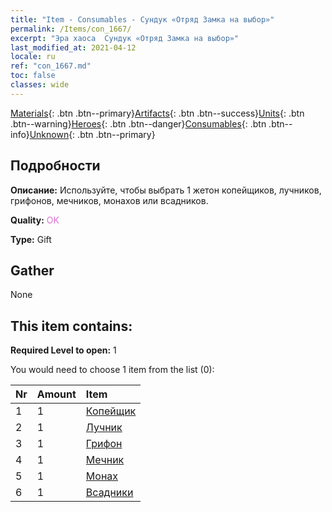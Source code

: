 ```yaml
---
title: "Item - Consumables - Сундук «Отряд Замка на выбор»"
permalink: /Items/con_1667/
excerpt: "Эра хаоса  Сундук «Отряд Замка на выбор»"
last_modified_at: 2021-04-12
locale: ru
ref: "con_1667.md"
toc: false
classes: wide
---
```

 [Materials](/ru/Items/){: .btn .btn--primary}[Artifacts](/ru/Items/Artifacts/){: .btn .btn--success}[Units](/ru/Items/Units/){: .btn .btn--warning}[Heroes](/ru/Items/Heroes/){: .btn .btn--danger}[Consumables](/ru/Items/Consumables/){: .btn .btn--info}[Unknown](/ru/Items/Unknown/){: .btn .btn--primary}

## Подробности
 **Описание:** Используйте, чтобы выбрать 1 жетон копейщиков, лучников, грифонов, мечников, монахов или всадников.

 **Quality:** <span style="color: #DA70D6">OK</span>

 **Type:** Gift

## Gather

  None

## This item contains:

 **Required Level to open:** 1

 You would need to choose 1 item from the list (0):

  | Nr | Amount |     Item    |
  |:---|:-------|:------------|
  | 1 | 1 | [Копейщик](/ru/Items/unt_190/) | 
  | 2 | 1 | [Лучник](/ru/Items/unt_191/) | 
  | 3 | 1 | [Грифон](/ru/Items/unt_192/) | 
  | 4 | 1 | [Мечник](/ru/Items/unt_193/) | 
  | 5 | 1 | [Монах](/ru/Items/unt_194/) | 
  | 6 | 1 | [Всадники](/ru/Items/unt_195/) | 

